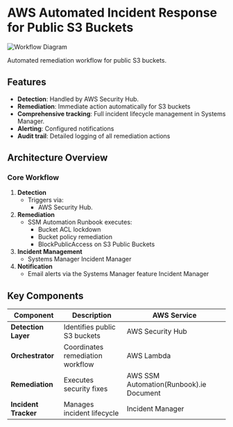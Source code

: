 # AWS Automated Incident Response for Public S3 Buckets

![Workflow Diagram](https://github.com/user-attachments/assets/d6d2351e-293f-4890-a2a0-5f58eb9f4112)

Automated remediation workflow for public S3 buckets.

## Features

- **Detection**: Handled by AWS Security Hub.
- **Remediation**: Immediate action automatically for S3 buckets
- **Comprehensive tracking**: Full incident lifecycle management in Systems Manager.
- **Alerting**: Configured notifications 
- **Audit trail**: Detailed logging of all remediation actions

## Architecture Overview

### Core Workflow
1. **Detection**  
   - Triggers via:
     - AWS Security Hub.
2. **Remediation**  
   - SSM Automation Runbook executes:
     - Bucket ACL lockdown
     - Bucket policy remediation
     - BlockPublicAccess on S3 Public Buckets
3. **Incident Management**  
   - Systems Manager Incident Manager
4. **Notification**  
   - Email alerts via the Systems Manager feature Incident Manager

## Key Components

| Component | Description | AWS Service |
|-----------|-------------|-------------|
| **Detection Layer** | Identifies public S3 buckets | AWS Security Hub |
| **Orchestrator** | Coordinates remediation workflow | AWS Lambda |
| **Remediation** | Executes security fixes | AWS SSM Automation(Runbook).ie Document |
| **Incident Tracker** | Manages incident lifecycle | Incident Manager |
